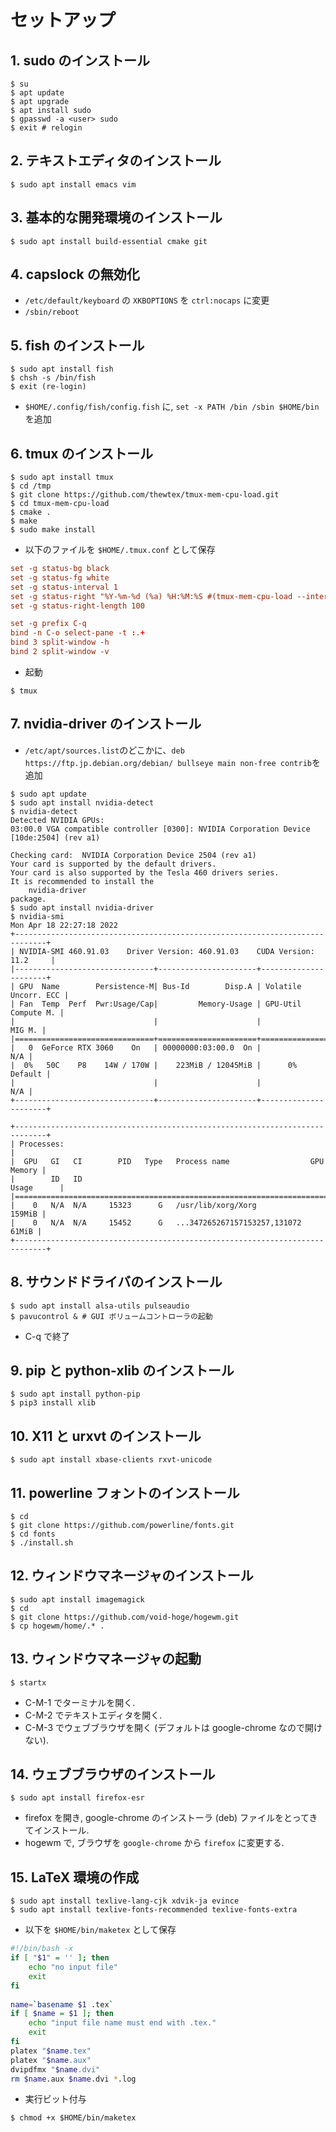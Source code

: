 # セットアップ
## 1. sudo のインストール
```shellsession
$ su
$ apt update
$ apt upgrade
$ apt install sudo
$ gpasswd -a <user> sudo
$ exit # relogin
```

## 2. テキストエディタのインストール

```shellsession
$ sudo apt install emacs vim
```

## 3. 基本的な開発環境のインストール
```shellsession
$ sudo apt install build-essential cmake git
```

## 4. capslock の無効化
- `/etc/default/keyboard` の `XKBOPTIONS` を `ctrl:nocaps` に変更
- `/sbin/reboot`

## 5. fish のインストール
```shellsession
$ sudo apt install fish
$ chsh -s /bin/fish
$ exit (re-login)
```
- `$HOME/.config/fish/config.fish` に, `set -x PATH /bin /sbin $HOME/bin` を追加
    
## 6. tmux のインストール
```shellsession
$ sudo apt install tmux
$ cd /tmp
$ git clone https://github.com/thewtex/tmux-mem-cpu-load.git
$ cd tmux-mem-cpu-load
$ cmake .
$ make 
$ sudo make install
```

- 以下のファイルを `$HOME/.tmux.conf` として保存
```conf
set -g status-bg black
set -g status-fg white
set -g status-interval 1
set -g status-right "%Y-%m-%d (%a) %H:%M:%S #(tmux-mem-cpu-load --interval 1 --averages-count 0 --cpu-mode 1 --powerline-right --graph-lines 0)"
set -g status-right-length 100

set -g prefix C-q
bind -n C-o select-pane -t :.+
bind 3 split-window -h
bind 2 split-window -v
```

- 起動
```
$ tmux
```

## 7. nvidia-driver のインストール
- `/etc/apt/sources.list`のどこかに、`deb https://ftp.jp.debian.org/debian/ bullseye main non-free contrib`を追加
   
```
$ sudo apt update
$ sudo apt install nvidia-detect
$ nvidia-detect
Detected NVIDIA GPUs:
03:00.0 VGA compatible controller [0300]: NVIDIA Corporation Device [10de:2504] (rev a1)

Checking card:  NVIDIA Corporation Device 2504 (rev a1)
Your card is supported by the default drivers.
Your card is also supported by the Tesla 460 drivers series.
It is recommended to install the
    nvidia-driver
package.
$ sudo apt install nvidia-driver
$ nvidia-smi
Mon Apr 18 22:27:18 2022
+-----------------------------------------------------------------------------+
| NVIDIA-SMI 460.91.03    Driver Version: 460.91.03    CUDA Version: 11.2     |
|-------------------------------+----------------------+----------------------+
| GPU  Name        Persistence-M| Bus-Id        Disp.A | Volatile Uncorr. ECC |
| Fan  Temp  Perf  Pwr:Usage/Cap|         Memory-Usage | GPU-Util  Compute M. |
|                               |                      |               MIG M. |
|===============================+======================+======================|
|   0  GeForce RTX 3060    On   | 00000000:03:00.0  On |                  N/A |
|  0%   50C    P8    14W / 170W |    223MiB / 12045MiB |      0%      Default |
|                               |                      |                  N/A |
+-------------------------------+----------------------+----------------------+
                                                                               
+-----------------------------------------------------------------------------+
| Processes:                                                                  |
|  GPU   GI   CI        PID   Type   Process name                  GPU Memory |
|        ID   ID                                                   Usage      |
|=============================================================================|
|    0   N/A  N/A     15323      G   /usr/lib/xorg/Xorg                159MiB |
|    0   N/A  N/A     15452      G   ...347265267157153257,131072       61MiB |
+-----------------------------------------------------------------------------+
```

## 8. サウンドドライバのインストール
```shellsession
$ sudo apt install alsa-utils pulseaudio
$ pavucontrol & # GUI ボリュームコントローラの起動
```
- C-q で終了


## 9. pip と python-xlib のインストール
```shellsession
$ sudo apt install python-pip
$ pip3 install xlib
```

## 10. X11 と urxvt のインストール
```shellsession
$ sudo apt install xbase-clients rxvt-unicode 
```

## 11. powerline フォントのインストール
```shellsession
$ cd
$ git clone https://github.com/powerline/fonts.git
$ cd fonts
$ ./install.sh
```

## 12. ウィンドウマネージャのインストール
```shellsession
$ sudo apt install imagemagick
$ cd
$ git clone https://github.com/void-hoge/hogewm.git
$ cp hogewm/home/.* .
```

## 13. ウィンドウマネージャの起動
```shellsession
$ startx
```
- C-M-1 でターミナルを開く.
- C-M-2 でテキストエディタを開く.
- C-M-3 でウェブブラウザを開く (デフォルトは google-chrome なので開けない).

## 14. ウェブブラウザのインストール
```shellsession
$ sudo apt install firefox-esr
```
- firefox を開き, google-chrome のインストーラ (deb) ファイルをとってきてインストール.
- hogewm で, ブラウザを `google-chrome` から `firefox` に変更する.

## 15. LaTeX 環境の作成
```shellsession
$ sudo apt install texlive-lang-cjk xdvik-ja evince
$ sudo apt install texlive-fonts-recommended texlive-fonts-extra
```

- 以下を `$HOME/bin/maketex` として保存
```bash
#!/bin/bash -x
if [ "$1" = '' ]; then
	echo "no input file"
	exit
fi
​
name=`basename $1 .tex`
if [ $name = $1 ]; then
	echo "input file name must end with .tex."
	exit
fi
platex "$name.tex"
platex "$name.aux"
dvipdfmx "$name.dvi"
rm $name.aux $name.dvi *.log
```

- 実行ビット付与
```shellsession
$ chmod +x $HOME/bin/maketex
```
